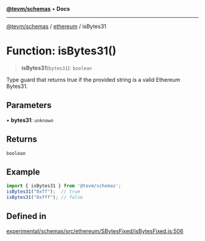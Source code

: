 [**@tevm/schemas**](../../README.md) • **Docs**

***

[@tevm/schemas](../../modules.md) / [ethereum](../README.md) / isBytes31

# Function: isBytes31()

> **isBytes31**(`bytes31`): `boolean`

Type guard that returns true if the provided string is a valid Ethereum Bytes31.

## Parameters

• **bytes31**: `unknown`

## Returns

`boolean`

## Example

```ts
import { isBytes31 } from '@tevm/schemas';
isBytes31("0xff");  // true
isBytes31("0xfff"); // false
````

## Defined in

[experimental/schemas/src/ethereum/SBytesFixed/isBytesFixed.js:506](https://github.com/evmts/tevm-monorepo/blob/main/experimental/schemas/src/ethereum/SBytesFixed/isBytesFixed.js#L506)
